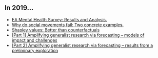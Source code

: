 ## In 2019...

- [EA Mental Health Survey: Results and Analysis.](https://nunosempere.com/2019/06/13/ea-mental-health)
- [Why do social movements fail: Two concrete examples.](https://nunosempere.com/2019/10/04/social-movements)
- [Shapley values: Better than counterfactuals](https://nunosempere.com/2019/10/10/shapley-values-better-than-counterfactuals)
- [[Part 1] Amplifying generalist research via forecasting – models of impact and challenges](https://nunosempere.com/2019/12/19/amplifying-general-research-via-forecasting-i)
- [[Part 2] Amplifying generalist research via forecasting – results from a preliminary exploration](https://nunosempere.com/2019/12/20/amplifying-general-research-via-forecasting-ii)
